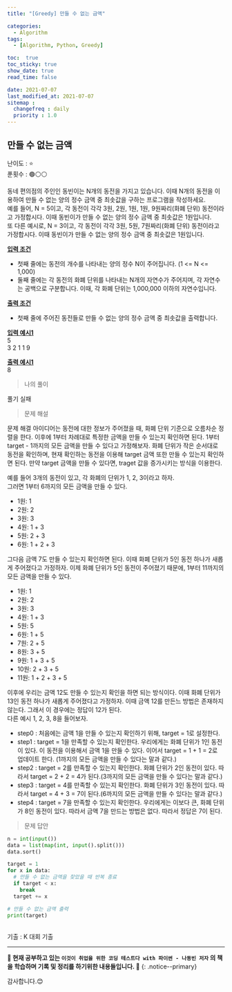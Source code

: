 ```yaml
---
title: "[Greedy] 만들 수 없는 금액"

categories:
  - Algorithm
tags:
  - [Algorithm, Python, Greedy]

toc:  true
toc_sticky: true
show_date: true
read_time: false

date: 2021-07-07
last_modified_at: 2021-07-07
sitemap :
  changefreq : daily
  priority : 1.0
---
```


## 만들 수 없는 금액  

난이도 : ⭐  
푼횟수 : 🟢⚪⚪  

동네 편의점의 주인인 동빈이는 N개의 동전을 가지고 있습니다. 이때 N개의 동전을 이용하여 만들 수 없는 양의 정수 금액 중 최솟값을 구하는 프로그램을 작성하세요.  
예를 들어, N = 5이고, 각 동전이 각각 3원, 2원, 1원, 1원, 9원짜리(화폐 단위) 동전이라고 가정합시다. 이때 동빈이가 만들 수 없는 양의 정수 금액 중 최솟값은 1원입니다.  
또 다른 예시로, N = 3이고, 각 동전이 각각 3원, 5원, 7원짜리(화폐 단위) 동전이라고 가정합시다. 이때 동빈이가 만들 수 없는 양의 정수 금액 중 최솟값은 1원입니다.  

**<u>입력 조건</u>**  
- 첫째 줄에는 동전의 개수를 나타내는 양의 정수 N이 주어집니다. (1 <= N <= 1,000)  
- 둘째 줄에는 각 동전의 화폐 단위를 나타내는 N개의 자연수가 주어지며, 각 자연수는 공백으로 구분합니다. 이때, 각 화폐 단위는 1,000,000 이하의 자연수입니다.  

**<u>출력 조건</u>**  
- 첫째 줄에 주어진 동전들로 만들 수 없는 양의 정수 금액 중 최솟값을 출력합니다.  

**<u>입력 예시1</u>**  
5  
3 2 1 1 9  

**<u>출력 예시1</u>**  
8  

> 나의 풀이  

풀기 실패  

> 문제 해설  

문제 해결 아이디어는 동전에 대한 정보가 주어졌을 때, 화폐 단위 기준으로 오름차순 정렬을 한다. 이후에 1부터 차례대로 특정한 금액을 만들 수 있는지 확인하면 된다. 1부터 target - 1까지의 모든 금액을 만들 수 있다고 가정해보자. 화폐 단위가 작은 순서대로 동전을 확인하며, 현재 확인하는 동전을 이용해 target 금액 또한 만들 수 있는지 확인하면 된다. 만약 target 금액을 만들 수 있다면, traget 값을 증가시키는 방식을 이용한다.  

예를 들어 3개의 동전이 있고, 각 화폐의 단위가 1, 2, 3이라고 하자.  
그러면 1부터 6까지의 모든 금액을 만들 수 있다.  
- 1원: 1  
- 2원: 2  
- 3원: 3  
- 4원: 1 + 3  
- 5원: 2 + 3  
- 6원: 1 + 2 + 3  

그다음 금액 7도 만들 수 있는지 확인하면 된다. 이때 화폐 단위가 5인 동전 하나가 새롭게 주어졌다고 가정하자. 이제 화폐 단위가 5인 동전이 주어졌기 때문에, 1부터 11까지의 모든 금액을 만들 수 있다.  
- 1원: 1  
- 2원: 2  
- 3원: 3  
- 4원: 1 + 3  
- 5원: 5  
- 6원: 1 + 5  
- 7원: 2 + 5  
- 8원: 3 + 5  
- 9원: 1 + 3 + 5  
- 10원: 2 + 3 + 5  
- 11원: 1 + 2 + 3 + 5  

이후에 우리는 금액 12도 만들 수 있는지 확인을 하면 되는 방식이다. 이때 화폐 단위가 13인 동전 하나가 새롭게 주어졌다고 가정하자. 이때 금액 12를 만든느 방법은 존재하지 않는다. 그래서 이 경우에는 정답이 12가 된다.  
다른 예시 1, 2, 3, 8을 들어보자.  
- step0 : 처음에는 금액 1을 만들 수 있는지 확인하기 위해, target = 1로 설정한다.  
- step1 : target = 1을 만족할 수 있는지 확인한다. 우리에게는 화폐 단위가 1인 동전이 있다. 이 동전을 이용해서 금액 1을 만들 수 있다. 이어서 target = 1 + 1 = 2로 업데이트 한다. (1까지의 모든 금액을 만들 수 있다는 말과 같다.)  
- step2 : target = 2를 만족할 수 있는지 확인한다. 화폐 단위가 2인 동전이 있다. 따라서 target = 2 + 2 = 4가 된다.(3까지의 모든 금액을 만들 수 있다는 말과 같다.)  
- step3 : target = 4를 만족할 수 있는지 확인한다. 화폐 단위가 3인 동전이 있다. 따라서 target = 4 + 3 = 7이 된다.(6까지의 모든 금액을 만들 수 있다는 말과 같다.)  
- step4 : target = 7을 만족할 수 있는지 확인한다. 우리에게는 이보다 큰, 화폐 단위가 8인 동전이 있다. 따라서 금액 7을 만드는 방법은 없다. 따라서 정답은 7이 된다.  

> 문제 답안  

```python
n = int(input())
data = list(map(int, input().split()))
data.sort()

target = 1
for x in data:
  # 만들 수 없는 금액을 찾았을 때 반복 종료
  if target < x:
    break
  target += x

# 만들 수 없는 금액 출력
print(target)
```

<br>
기출 : K 대회 기출  

---
**🐢 현재 공부하고 있는 `이것이 취업을 위한 코딩 테스트다 with 파이썬 - 나동빈 저자` 의 책을 학습하며 기록 및 정리를 하기위한 내용들입니다. 🐢**
{: .notice--primary}

감사합니다.😊
